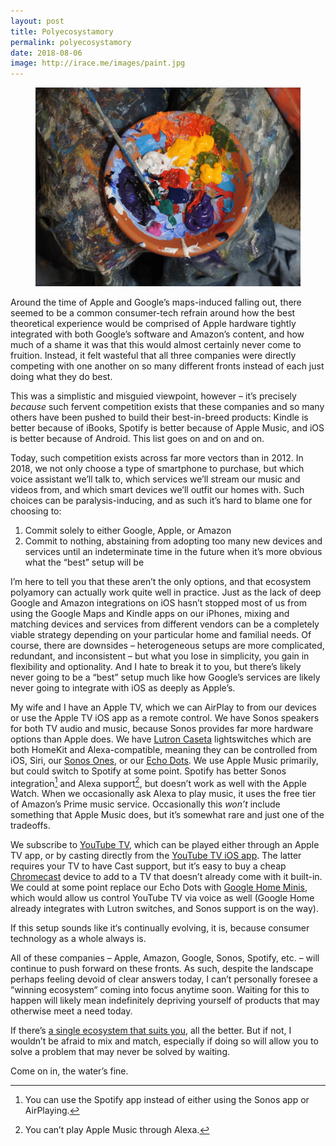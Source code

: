 ```yaml
---
layout: post
title: Polyecosystamory
permalink: polyecosystamory
date: 2018-08-06
image: http://irace.me/images/paint.jpg
---
```


<figure>
  <img src="/images/paint.jpg">
</figure>

Around the time of Apple and Google’s maps-induced falling out, there seemed to be a common consumer-tech refrain around how the best theoretical experience would be comprised of Apple hardware tightly integrated with both Google’s software and Amazon’s content, and how much of a shame it was that this would almost certainly never come to fruition. Instead, it felt wasteful that all three companies were directly competing with one another on so many different fronts instead of each just doing what they do best.

This was a simplistic and misguied viewpoint, however – it’s precisely _because_ such fervent competition exists that these companies and so many others have been pushed to build their best-in-breed products: Kindle is better because of iBooks, Spotify is better because of Apple Music, and iOS is better because of Android. This list goes on and on and on.

Today, such competition exists across far more vectors than in 2012. In 2018, we not only choose a type of smartphone to purchase, but which voice assistant we’ll talk to, which services we’ll stream our music and videos from, and which smart devices we’ll outfit our homes with. Such choices can be paralysis-inducing, and as such it’s hard to blame one for choosing to:

1. Commit solely to either Google, Apple, or Amazon
2. Commit to nothing, abstaining from adopting too many new devices and services until an indeterminate time in the future when it’s more obvious what the “best” setup will be

I’m here to tell you that these aren’t the only options, and that ecosystem polyamory can actually work quite well in practice. Just as the lack of deep Google and Amazon integrations on iOS hasn’t stopped most of us from using the Google Maps and Kindle apps on our iPhones, mixing and matching devices and services from different vendors can be a completely viable strategy depending on your particular home and familial needs. Of course, there are downsides – heterogeneous setups are more complicated, redundant, and inconsistent – but what you lose in simplicity, you gain in flexibility and optionality. And I hate to break it to you, but there’s likely never going to be a “best” setup much like how Google’s services are likely never going to integrate with iOS as deeply as Apple’s.

My wife and I have an Apple TV, which we can AirPlay to from our devices or use the Apple TV iOS app as a remote control. We have Sonos speakers for both TV audio and music, because Sonos provides far more hardware options than Apple does. We have [Lutron Caseta](http://www.casetawireless.com/Pages/Caseta.aspx?gclid=EAIaIQobChMI6LbtotfW3AIVjbbICh2G3AI2EAAYASAAEgKoo_D_BwE) lightswitches which are both HomeKit and Alexa-compatible, meaning they can be controlled from iOS, Siri, our [Sonos Ones](https://www.sonos.com/en-us/shop/one.html), or our [Echo Dots](https://www.amazon.com/Amazon-Echo-Dot-Portable-Bluetooth-Speaker-with-Alexa-Black/dp/B01DFKC2SO). We use Apple Music primarily, but could switch to Spotify at some point. Spotify has better Sonos integration[^1] and Alexa support[^2], but doesn’t work as well with the Apple Watch. When we occasionally ask Alexa to play music, it uses the free tier of Amazon’s Prime music service. Occasionally this _won’t_ include something that Apple Music does, but it’s somewhat rare and just one of the tradeoffs.

We subscribe to [YouTube TV](https://tv.youtube.com), which can be played either through an Apple TV app, or by casting directly from the [YouTube TV iOS app](https://itunes.apple.com/us/app/youtube-tv/id1193350206?mt=8). The latter requires your TV to have Cast support, but it’s easy to buy a cheap [Chromecast](https://store.google.com/us/product/chromecast_2015?hl=en-US) device to add to a TV that doesn’t already come with it built-in. We could at some point replace our Echo Dots with [Google Home Minis](https://store.google.com/us/product/google_home_mini?hl=en-US), which would allow us control YouTube TV via voice as well (Google Home already integrates with Lutron switches, and Sonos support is on the way).

If this setup sounds like it‘s continually evolving, it is, because consumer technology as a whole always is.

All of these companies – Apple, Amazon, Google, Sonos, Spotify, etc. – will continue to push forward on these fronts. As such, despite the landscape perhaps feeling devoid of clear answers today, I can’t personally foresee a “winning ecosystem“ coming into focus anytime soon. Waiting for this to happen will likely mean indefinitely depriving yourself of products that may otherwise meet a need today.

If there’s [a single ecosystem that suits you](https://www.macstories.net/stories/apple-ecosystem-comfort/), all the better. But if not, I wouldn’t be afraid to mix and match, especially if doing so will allow you to solve a problem that may never be solved by waiting.

Come on in, the water’s fine.

[^1]: You can use the Spotify app instead of either using the Sonos app or AirPlaying.

[^2]: You can’t play Apple Music through Alexa.
